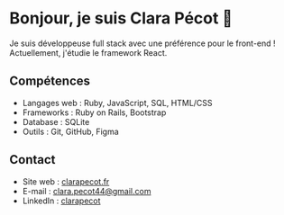 # Bonjour, je suis Clara Pécot 👋

Je suis développeuse full stack avec une préférence pour le front-end !
Actuellement, j'étudie le framework React.

## Compétences

- Langages web : Ruby, JavaScript, SQL, HTML/CSS
- Frameworks : Ruby on Rails, Bootstrap
- Database : SQLite
- Outils : Git, GitHub, Figma

## Contact

- Site web : [clarapecot.fr](https://www.clarapecot.fr/)
- E-mail : clara.pecot44@gmail.com
- LinkedIn : [clarapecot](https://www.linkedin.com/in/clarapecot/)


<!--
**ClaraP44/ClaraP44** is a ✨ _special_ ✨ repository because its `README.md` (this file) appears on your GitHub profile.

Here are some ideas to get you started:

- 🔭 I’m currently working on ...
- 🌱 I’m currently learning ...
- 👯 I’m looking to collaborate on ...
- 🤔 I’m looking for help with ...
- 💬 Ask me about ...
- 📫 How to reach me: ...
- 😄 Pronouns: ...
- ⚡ Fun fact: ...
-->
